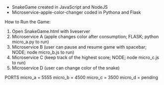- SnakeGame created in JavaScript and NodeJS
- Microservice-apple-color-changer coded in Pythona and Flask

How to Run the Game:
1. Open SnakeGame.html with liveserver
2. Microservice A (apple changes color after consumption; FLASK; python micro_a.py to run)
3. Microservice B (user can pause and resume game with spacebar; NODE; node micro_b.js to run)
4. Microservice C (keep track of the highest score; NODE; node micro_c.js to run)
5. Microservice D (user can change color of the snake)

PORTS
micro_a = 5555
micro_b = 4500
micro_c = 3500
micro_d = pending